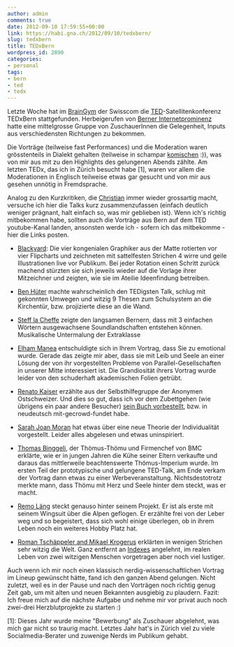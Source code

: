 ```yaml
---
author: admin
comments: true
date: 2012-09-10 17:59:55+00:00
link: https://habi.gna.ch/2012/09/10/tedxbern/
slug: tedxbern
title: TEDxBern
wordpress_id: 2890
categories:
- personal
tags:
- bern
- ted
- tedx
---
```


Letzte Woche hat im [BrainGym](http://www.swisscom.ch/solutions/News-Dialogue/BrainGym-das-Treibhaus-der-Inspiration) der Swisscom die [TED](http://www.ted.com)-Satellitenkonferenz TEDxBern stattgefunden. Herbeigerufen von [Berner Internetprominenz](http://tedxbern.com/#team) hatte eine mittelgrosse Gruppe von ZuschauerInnen die Gelegenheit, Inputs aus verschiedensten Richtungen zu bekommen.




Die Vorträge (teilweise fast Performances) und die Moderation waren grösstenteils in Dialekt gehalten (teilweise in schampar [komischen](http://derkaiser.ch) :)), was von mir aus mit zu den Highlights des gelungenen Abends zählte. Am letzten TEDx, das ich in Zürich besucht habe [1], waren vor allem die Moderationen in Englisch teilweise etwas gar gesucht und von mir aus gesehen unnötig in Fremdsprache.




Analog zu den Kurzkritiken, die [Christian](https://hymnos.existenz.ch/tag/kritik/) immer wieder grossartig macht, versuche ich hier die Talks kurz zusammenzufassen (einfach deutlich weniger prägnant, halt einfach so, was mir geblieben ist). Wenn ich's richtig mitbekommen habe, sollten auch die Vorträge aus Bern auf dem TED youtube-Kanal landen, ansonsten werde ich - sofern ich das mitbekomme - hier die Links posten.





  
  * [Blackyard](http://www.blackyard.ch): Die vier kongenialen Graphiker aus der Matte rotierten vor vier Flipcharts und zeichneten mit sattelfesten Strichen 4 wirre und geile Illustrationen live vor Publikum. Bei jeder Rotation einen Schritt zurück machend stürzten sie sich jeweils wieder auf die Vorlage ihrer Mitzeichner und zeigten, wie sie im Ateilie Ideenfindung betreiben.


  
  * [Ben Hüter](http://www.sfgb-b.ch/web/sfgb/de/schule/lehrkraefte/details_lehrkraft.hueter.html) machte wahrscheinlich den TEDigsten Talk, schlug mit gekonnten Umwegen und witzig 9 Thesen zum Schulsystem an die Kirchentür, bzw. projizierte diese an die Wand.


  
  * [Steff la Cheffe](http://www.stefflacheffe.ch) zeigte den langsamen Bernern, dass mit 3 einfachen Wörtern ausgewachsene Soundlandschaften entstehen können. Musikalische Untermalung der Extraklasse


  
  * [Elham Manea](http://www.ipz.uzh.ch/institut/mitarbeitende/staff/manea.html) entschuldigte sich in Ihrem Vortrag, dass Sie zu emotional wurde. Gerade das zeigte mir aber, dass sie mit Leib und Seele an einer Lösung der von ihr vorgestellten Probleme von Parallel-Gesellschaften in unserer Mitte interessiert ist. Die Grandiosität ihrers Vortrag wurde leider von den schuderhaft akademischen Folien getrübt.


  
  * [Renato Kaiser](http://derkaiser.ch) erzählte aus der Selbsthilfegruppe der Anonymen Ostschweizer. Und dies so gut, dass ich vor dem Zubettgehen (wie übrigens ein paar andere Besucher) [sein Buch vorbestellt](http://www.100-days.net/de/projekt/uufpassae-noed-aapassae/booster), bzw. in neudeutsch mit-gecrowd-fundet habe.


  
  * [Sarah Joan Moran](http://www.ikg.unibe.ch/content/institut/personal/dr_sarah_joan_moran/index_ger.html) hat etwas über eine neue Theorie der Individualität vorgestellt. Leider alles abgelesen und etwas uninspiriert.


  
  * [Thomas Binggeli](http://www.bmc-racing.com/ch-de/ueber-bmc/news/story/neue-strategie-neues-managementteam.html), der Thömus-Thömu und Firmenchef von BMC erklärte, wie er in jungen Jahren die Kühe seiner Eltern verkaufte und daraus das mittlerweile beachtenswerte Thömus-Imperium wurde. Im ersten Teil der prototypische und gelungene TED-Talk, am Ende verkam der Vortrag dann etwas zu einer Werbeveranstaltung. Nichtsdestotrotz merkte mann, dass Thömu mit Herz und Seele hinter dem steckt, was er macht.


  
  * [Remo Läng](http://www.videoportal.sf.tv/video?id=86c54511-a580-4ee1-a38b-c87286eaf92a) steckt genauso hinter seinem Projekt. Er ist als erste mit seinem Wingsuit über die Alpen geflogen. Er erzählte frei von der Leber weg und so begeistert, dass sich wohl einige überlegen, ob in ihrem Leben noch ein weiteres Hobby Platz hat.


  
  * [Roman Tschäppeler and Mikael Krogerus](http://www.guzo.ch/wp/kontakt/) erklärten in wenigen Strichen sehr witzig die Welt. Ganz entfernt an [Indexes](http://thisisindexed.com) angelehnt, im realen Leben von zwei witzigen Menschen vorgetragen aber noch viel lustiger.




Auch wenn ich mir noch einen klassisch nerdig-wissenschaftlichen Vortrag im Lineup gewünscht hätte, fand ich den ganzen Abend gelungen. Nicht zuletzt, weil es in der Pause und nach den Vorträgen noch richtig genug Zeit gab, um mit alten und neuen Bekannten ausgiebig zu plaudern. Fazit: Ich freue mich auf die nächste Aufgabe und nehme mir vor privat auch noch zwei-drei Herzblutprojekte zu starten :)




[1]: Dieses Jahr wurde meine "Bewerbung" als Zuschauer abgelehnt, was mich gar nicht so traurig macht. Letztes Jahr hat's in Zürich viel zu viele Socialmedia-Berater und zuwenige Nerds im Publikum gehabt.  

